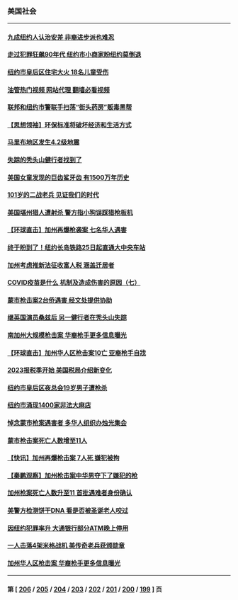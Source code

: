 ### 美国社会
---
#### [九成纽约人认治安差 非裔进步派也难忍](../../pages/ncid1078160/n13915778.md?01270445) 
#### [走过犯罪狂飙90年代 纽约市小商家盼纽约莫倒退](../../pages/ncid1078160/n13915782.md?01270445) 
#### [纽约市皇后区住宅大火 18名儿童受伤](../../pages/ncid1078160/n13915769.md?01270445) 
#### [油管热门视频 网站代理 翻墙必看视频](http://138.2.39.72:81/youtube.html?epic-marker?01270445)
#### [联邦和纽约市警联手扫荡“街头药房”贩毒黑帮](../../pages/ncid1078160/n13915761.md?01270445) 
#### [【思想领袖】环保标准将破坏经济和生活方式](../../pages/ncid1078160/n13887756.md?01270445) 
#### [马里布地区发生4.2级地震](../../pages/ncid1078160/n13915604.md?01270445) 
#### [失踪的秃头山健行者找到了](../../pages/ncid1078160/n13915617.md?01270445) 
#### [美国女童发现的巨齿鲨牙齿 有1500万年历史](../../pages/ncid1078160/n13915423.md?01270445) 
#### [101岁的二战老兵 见证我们的时代](../../pages/ncid1078160/n13915426.md?01270445) 
#### [美国堪州猎人遭射杀 警方指小狗误踩猎枪板机](../../pages/ncid1078160/n13915257.md?01270445) 
#### [【环球直击】加州再爆枪袭案 七名华人遇害](../../pages/ncid1078160/n13914369.md?01270445) 
#### [终于盼到了！纽约长岛铁路25日起直通大中央车站](../../pages/ncid1078160/n13915063.md?01270445) 
#### [加州考虑推新法征收富人税 涵盖迁居者](../../pages/ncid1078160/n13915012.md?01270445) 
#### [COVID疫苗是什么 机制及造成伤害的原因（七）](../../pages/ncid1078160/n13914885.md?01270445) 
#### [蒙市枪击案2台侨遇害 经文处提供协助](../../pages/ncid1078160/n13914822.md?01270445) 
#### [继英国演员桑兹后 另一健行者在秃头山失踪](../../pages/ncid1078160/n13914816.md?01270445) 
#### [南加州大规模枪击案 华裔枪手更多信息曝光](../../pages/ncid1078160/n13914756.md?01270445) 
#### [【环球直击】加州华人区枪击案10亡 亚裔枪手自戕](../../pages/ncid1078160/n13914327.md?01270445) 
#### [2023报税季开始 美国税局介绍新变化](../../pages/ncid1078160/n13914403.md?01270445) 
#### [纽约市皇后区夜总会19岁男子遭枪杀](../../pages/ncid1078160/n13914459.md?01270445) 
#### [纽约市涌现1400家非法大麻店](../../pages/ncid1078160/n13914446.md?01270445) 
#### [悼念蒙市枪案遇害者 多华人组织办烛光集会](../../pages/ncid1078160/n13914437.md?01270445) 
#### [蒙市枪击案死亡人数增至11人](../../pages/ncid1078160/n13914426.md?01270445) 
#### [【快讯】加州再爆枪击案 7人死 嫌犯被拘](../../pages/ncid1078160/n13914411.md?01270445) 
#### [【秦鹏观察】加州枪击案中华男夺下了嫌犯的枪](../../pages/ncid1078160/n13914324.md?01270445) 
#### [加州枪案死亡人数升至11 首批遇难者身份确认](../../pages/ncid1078160/n13914312.md?01270445) 
#### [美警方检测饼干DNA 看是否被圣诞老人咬过](../../pages/ncid1078160/n13914177.md?01270445) 
#### [因纽约犯罪率升 大通银行部分ATM晚上停用](../../pages/ncid1078160/n13914299.md?01270445) 
#### [一人击落4架米格战机 美传奇老兵获颁勋章](../../pages/ncid1078160/n13914021.md?01270445) 
#### [加州华人区枪击案 华裔枪手更多信息曝光](../../pages/ncid1078160/n13914171.md?01270445) 

---
#### 第 [ [206](./206.md?01270445) / [205](./205.md?01270445) / [204](./204.md?01270445) / [203](./203.md?01270445) / [202](./202.md?01270445) / [201](./201.md?01270445) / [200](./200.md?01270445) / [199](./199.md?01270445) ] 页
